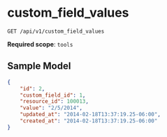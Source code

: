 custom\_field\_values
=====================

```shell
GET /api/v1/custom_field_values
```

**Required scope**: `tools`

Sample Model
------------

```json
{
	"id": 2,
	"custom_field_id": 1,
	"resource_id": 100013,
	"value": "2/5/2014",
	"updated_at": "2014-02-18T13:37:19.25-06:00",
	"created_at": "2014-02-18T13:37:19.25-06:00"
}
```